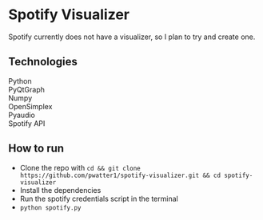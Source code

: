 # Spotify Visualizer

Spotify currently does not have a visualizer, so I plan to try and create one. 

## Technologies
Python <br /> PyQtGraph <br /> Numpy <br /> OpenSimplex <br /> Pyaudio <br /> Spotify API

## How to run
- Clone the repo with `cd && git clone https://github.com/pwatter1/spotify-visualizer.git && cd spotify-visualizer`
- Install the dependencies
- Run the spotify credentials script in the terminal
- `python spotify.py`
